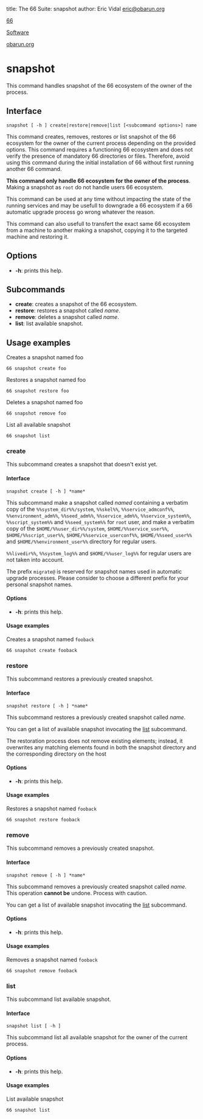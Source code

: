 title: The 66 Suite: snapshot
author: Eric Vidal <eric@obarun.org>

[66](index.html)

[Software](https://web.obarun.org/software)

[obarun.org](https://web.obarun.org)

# snapshot

This command handles snapshot of the 66 ecosystem of the owner of the process.

## Interface

```
snapshot [ -h ] create|restore|remove|list [<subcommand options>] name
```

This command creates, removes, restores or list snapshot of the 66 ecosystem for the owner of the current process depending on the provided options. This command requires a functioning 66 ecosystem and does not verify the presence of mandatory 66 directories or files. Therefore, avoid using this command during the initial installation of 66 without first running another 66 command.

**This command only handle 66 ecosystem for the owner of the process**. Making a snapshot as `root` do not handle users 66 ecosystem.

This command can be used at any time without impacting the state of the running services and may be usefull to downgrade a 66 ecosystem if a 66 automatic upgrade process go wrong whatever the reason.

This command can also usefull to transfert the exact same 66 ecosystem from a machine to another making a snapshot, copying it to the targeted machine and restoring it.

## Options

- **-h**: prints this help.

## Subcommands

- **create**: creates a snapshot of the 66 ecosystem.
- **restore**: restores a snapshot called *name*.
- **remove**: deletes a snapshot called *name*.
- **list**: list available snapshot.

## Usage examples

Creates a snapshot named foo

```
66 snapshot create foo
```

Restores a snapshot named foo

```
66 snapshot restore foo
```

Deletes a snapshot named foo

```
66 snapshot remove foo
```

List all available snapshot

```
66 snapshot list
```

### create

This subcommand creates a snapshot that doesn't exist yet.

#### Interface

```
snapshot create [ -h ] *name*
```

This subcommand make a snapshot called *named* containing a verbatim copy of the `%%system_dir%%/system`, `%%skel%%`, `%%service_admconf%%`, `%%environment_adm%%`, `%%seed_adm%%`, `%%service_adm%%`, `%%service_system%%`, `%%script_system%%` and `%%seed_system%%` for `root` user, and make a verbatim copy of the `$HOME/%%user_dir%%/system`, `$HOME/%%service_user%%`, `$HOME/%%script_user%%`, `$HOME/%%service_userconf%%`, `$HOME/%%seed_user%%` and `$HOME/%%environment_user%%` directory for regular users.

`%%livedir%%`, `%%system_log%%` and `$HOME/%%user_log%%` for regular users are not taken into account.

The prefix `migrate@` is reserved for snapshot names used in automatic upgrade processes. Please consider to choose a different prefix for your personal snapshot names.

#### Options

- **-h**: prints this help.

#### Usage examples

Creates a snapshot named `fooback`

```
66 snapshot create fooback
```

### restore

This subcommand restores a previously created snapshot.

#### Interface

```
snapshot restore [ -h ] *name*
```

This subcommand restores a previously created snapshot called *name*.

You can get a list of available snapshot invocating the [list](#list) subcommand.

The restoration process does not remove existing elements; instead, it overwrites any matching elements found in both the snapshot directory and the corresponding directory on the host

#### Options

- **-h**: prints this help.

#### Usage examples

Restores a snapshot named `fooback`

```
66 snapshot restore fooback
```

### remove

This subcommand removes a previously created snapshot.

#### Interface

```
snapshot remove [ -h ] *name*
```

This subcommand removes a previously created snapshot called *name*. This operation **cannot be** undone. Process with caution.

You can get a list of available snapshot invocating the [list](#list) subcommand.

#### Options

- **-h**: prints this help.

#### Usage examples

Removes a snapshot named `fooback`

```
66 snapshot remove fooback
```

### list

This subcommand list available snapshot.

#### Interface

```
snapshot list [ -h ]
```

This subcommand list all available snapshot for the owner of the current process.

#### Options

- **-h**: prints this help.

#### Usage examples

List available snapshot

```
66 snapshot list
```